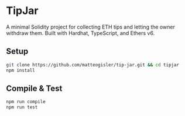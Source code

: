 # TipJar

A minimal Solidity project for collecting ETH tips and letting the owner withdraw them. Built with Hardhat, TypeScript, and Ethers v6.

## Setup

```bash
git clone https://github.com/matteogisler/tip-jar.git && cd tipjar
npm install
```

## Compile & Test

```bash
npm run compile
npm run test
```
